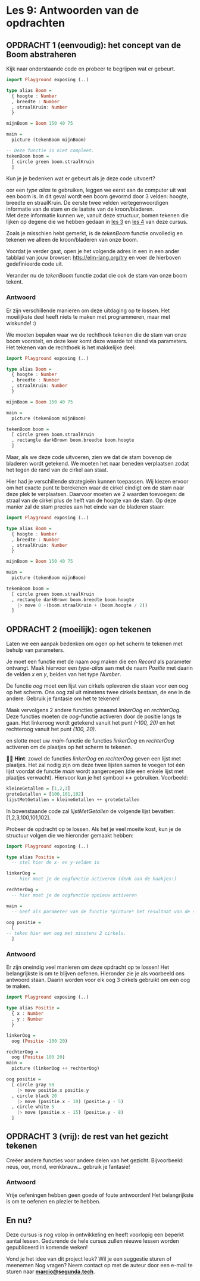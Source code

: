 # Les 9: Antwoorden van de opdrachten

## OPDRACHT 1 (eenvoudig): het concept van de Boom abstraheren

Kijk naar onderstaande code en probeer te begrijpen wat er gebeurt.

```haskell
import Playground exposing (..)

type alias Boom =
  { hoogte : Number 
  , breedte : Number
  , straalKruin: Number
  }

mijnBoom = Boom 150 40 75

main =
  picture (tekenBoom mijnBoom)

-- Deze functie is niet compleet.
tekenBoom boom =
  [ circle green boom.straalKruin
  ]
```

Kun je je bedenken wat er gebeurt als je deze code uitvoert?

oor een *type alias* te gebruiken, leggen we eerst aan de
computer uit wat een boom is. 
In dit geval wordt een boom gevormd door 3 velden: hoogte, breedte en straalKruin. De eerste twee velden 
vertegenwoordigen informatie van de stam en de laatste van de kroon/bladeren.  
Met deze informatie kunnen we, vanuit deze structuur,
bomen tekenen die lijken op degene die we hebben gedaan in
<a href="./les_3_antwoorden.html">les 3</a> en
<a href="./les_4.html">les 4</a> van deze cursus. 

Zoals je misschien hebt gemerkt, is de _tekenBoom_ functie onvolledig en tekenen we alleen de kroon/bladeren van onze boom.

Voordat je verder gaat, open je het volgende adres in een
in een ander tabblad van jouw browser:
<a href='https://elm-lang.org/try' target='_blank'>htts://elm-lang.org/try</a>
en voer de hierboven gedefinieerde code uit.

Verander nu de _tekenBoom_ functie zodat die ook
de stam van onze boom tekent.

### Antwoord

Er zijn verschillende manieren om deze uitdaging op te lossen. Het moeilijkste deel
heeft niets te maken met programmeren, maar met wiskunde! :)

We moeten bepalen waar we de rechthoek tekenen die de stam van onze boom voorstelt,
en deze keer komt deze waarde tot stand via parameters.  
Het tekenen van de rechthoek is het makkelijke deel:

```haskell
import Playground exposing (..)

type alias Boom =
  { hoogte : Number 
  , breedte : Number
  , straalKruin: Number
  }

mijnBoom = Boom 150 40 75

main =
  picture (tekenBoom mijnBoom)

tekenBoom boom =
  [ circle green boom.straalKruin
  , rectangle darkBrown boom.breedte boom.hoogte
  ]
```

Maar, als we deze code uitvoeren, zien we dat de stam bovenop de bladeren wordt getekend. We moeten het naar beneden verplaatsen zodat het tegen de rand van de cirkel aan staat.

Hier had je verschillende strategieën kunnen toepassen. Wij kiezen ervoor om het exacte punt te berekenen waar de cirkel eindigt om de stam naar deze plek te verplaatsen. Daarvoor moeten we 2 waarden toevoegen: de straal van de cirkel plus de helft van de hoogte van de stam. Op deze manier zal de stam precies aan het einde van de bladeren staan:

```haskell
import Playground exposing (..)

type alias Boom =
  { hoogte : Number 
  , breedte : Number
  , straalKruin: Number
  }

mijnBoom = Boom 150 40 75

main =
  picture (tekenBoom mijnBoom)

tekenBoom boom =
  [ circle green boom.straalKruin
  , rectangle darkBrown boom.breedte boom.hoogte
    |> move 0 -(boom.straalKruin + (boom.hoogte / 2))
  ]
```

## OPDRACHT 2 (moeilijk): ogen tekenen

Laten we een aanpak bedenken om ogen op het scherm te tekenen met behulp van parameters.  

Je moet een functie met de naam *oog* maken die een *Record* als parameter ontvangt. 
Maak hiervoor een *type-alias* aan met de naam *Positie*
met daarin de velden *x* en *y*, beiden van het type *Number*. 

De functie *oog* moet een lijst van cirkels opleveren die staan voor een oog op het scherm. 
Ons oog zal uit minstens twee cirkels bestaan,
de ene in de andere. Gebruik je fantasie om het te tekenen!

Maak vervolgens 2 andere functies genaamd *linkerOog* en *rechterOog*.
Deze functies moeten de *oog*-functie activeren door de
positie langs te gaan. Het linkeroog wordt getekend vanuit het punt _(-100, 20)_ en het
rechteroog vanuit het punt _(100, 20)_.

en slotte moet uw *main*-functie de functies *linkerOog* en *rechterOog* activeren om de plaatjes op het scherm te tekenen.

👩‍🏫 **Hint**: zowel de functies *linkerOog* en *rechterOog* geven een lijst met plaatjes. Het zal nodig zijn om deze twee lijsten samen te voegen tot één lijst
voordat de functie *main* wordt aangeroepen (die een enkele lijst met plaatjes verwacht).
Hiervoor kun je het symbool **++** gebruiken. Voorbeeld:

```haskell
kleineGetallen = [1,2,3]
groteGetallen = [100,101,102]
lijstMetGetallen = kleineGetallen ++ groteGetallen
```
In bovenstaande code zal *lijstMetGetallen* de volgende lijst bevatten: [1,2,3,100,101,102].

Probeer de opdracht op te lossen. Als het je veel moeite kost, kun je de structuur volgen die we hieronder gemaakt hebben:

```haskell
import Playground exposing (..)

type alias Positie =
  -- stel hier de x- en y-velden in

linkerOog = 
  -- hier moet je de oogfunctie activeren (denk aan de haakjes!)

rechterOog =
  -- hier moet je de oogfunctie opnieuw activeren

main =
  -- Geef als parameter van de functie *picture* het resultaat van de samenvoeging van de functies linkerOog + rechterOog door.

oog positie =
  [ 
-- teken hier een oog met minstens 2 cirkels.
  ]
```

### Antwoord

Er zijn oneindig veel manieren om deze opdracht op te lossen! Het belangrijkste is om te blijven oefenen. Hieronder zie je als voorbeeld ons antwoord staan. Daarin worden voor elk oog 3 cirkels gebruikt om een oog te maken.

```haskell
import Playground exposing (..)

type alias Positie =
  { x : Number
  , y : Number
  }

linkerOog = 
  oog (Positie -100 20)

rechterOog =
  oog (Positie 100 20)
main =
  picture (linkerOog ++ rechterOog)

oog positie =
  [ circle gray 50 
    |> move positie.x positie.y
  , circle black 20
    |> move (positie.x - 10) (positie.y - 5)
  , circle white 5
    |> move (positie.x - 15) (positie.y - 8)
  ]
```

## OPDRACHT 3 (vrij): de rest van het gezicht tekenen

Creëer andere functies voor andere delen van het gezicht. Bijvoorbeeld: neus, oor,
mond, wenkbrauw... gebruik je fantasie!

### Antwoord

Vrije oefeningen hebben geen goede of foute antwoorden!
Het belangrijkste is om te oefenen en plezier te hebben.

## En nu?

Deze cursus is nog volop in ontwikkeling en heeft voorlopig een beperkt aantal lessen. Gedurende de hele cursus zullen nieuwe lessen worden gepubliceerd in komende weken!

Vond je het idee van dit project leuk? Wil je een suggestie sturen of meenemen
Nog vragen? Neem contact op met de auteur door een e-mail te sturen naar
**marcio@segunda.tech**.
